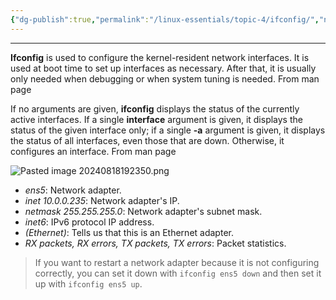 ```yaml
---
{"dg-publish":true,"permalink":"/linux-essentials/topic-4/ifconfig/","noteIcon":"1"}
---
```


---
**Ifconfig** is used to configure the kernel-resident network interfaces. It is used at boot time to set up interfaces as necessary. After that, it is usually only needed when debugging or when system tuning is needed.
	From man page

If no arguments are given, **ifconfig** displays the status of the currently active interfaces. If a single **interface** argument is given, it displays the status of the given interface only; if a single **-a** argument is given, it displays the status of all interfaces, even those that are down. Otherwise, it configures an interface.
	From man page

![Pasted image 20240818192350.png](/img/user/Linux%20Essentials/Topic%204/Topic4%20reference%20images/Pasted%20image%2020240818192350.png)
- _ens5_: Network adapter.
- _inet 10.0.0.235_: Network adapter's IP.
- _netmask 255.255.255.0_: Network adapter's subnet mask.
- _inet6_: IPv6 protocol IP address.
- _(Ethernet)_: Tells us that this is an Ethernet adapter.
- _RX packets, RX errors, TX packets, TX errors_: Packet statistics.

> If you want to restart a network adapter because it is not configuring correctly, you can set it down with `ifconfig ens5 down` and then set it up with `ifconfig ens5 up`.
